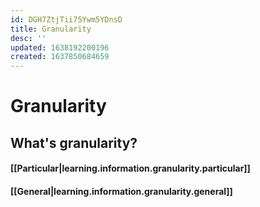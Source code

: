 ```yaml
---
id: DGH7ZtjTii75Ywm5YDnsD
title: Granularity
desc: ''
updated: 1638192200196
created: 1637850684659
---
```

# Granularity

## What's granularity?

#### [[Particular|learning.information.granularity.particular]]

#### [[General|learning.information.granularity.general]]
